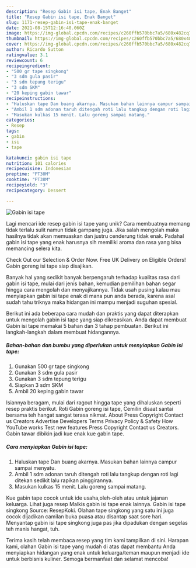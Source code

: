 ```yaml
---
description: "Resep Gabin isi tape, Enak Banget"
title: "Resep Gabin isi tape, Enak Banget"
slug: 1171-resep-gabin-isi-tape-enak-banget
date: 2021-08-15T12:16:40.060Z
image: https://img-global.cpcdn.com/recipes/c260ffb570bbc7a5/680x482cq70/gabin-isi-tape-foto-resep-utama.jpg
thumbnail: https://img-global.cpcdn.com/recipes/c260ffb570bbc7a5/680x482cq70/gabin-isi-tape-foto-resep-utama.jpg
cover: https://img-global.cpcdn.com/recipes/c260ffb570bbc7a5/680x482cq70/gabin-isi-tape-foto-resep-utama.jpg
author: Ricardo Sutton
ratingvalue: 3.1
reviewcount: 6
recipeingredient:
- "500 gr tape singkong"
- "3 sdm gula pasir"
- "3 sdm tepung terigu"
- "3 sdm SKM"
- "20 keping gabin tawar"
recipeinstructions:
- "Haluskan tape Dan buang akarnya. Masukan bahan lainnya campur sampai menyatu."
- "Ambil 1 sdm adonan taruh ditengah roti lalu tangkup dengan roti lagi ditekan sedikit lalu rapikan pinggirannya."
- "Masukan kulkas 15 menit. Lalu goreng sampai matang."
categories:
- Resep
tags:
- gabin
- isi
- tape

katakunci: gabin isi tape 
nutrition: 101 calories
recipecuisine: Indonesian
preptime: "PT30M"
cooktime: "PT38M"
recipeyield: "3"
recipecategory: Dessert

---
```



![Gabin isi tape](https://img-global.cpcdn.com/recipes/c260ffb570bbc7a5/680x482cq70/gabin-isi-tape-foto-resep-utama.jpg)

Lagi mencari ide resep gabin isi tape yang unik? Cara membuatnya memang tidak terlalu sulit namun tidak gampang juga. Jika salah mengolah maka hasilnya tidak akan memuaskan dan justru cenderung tidak enak. Padahal gabin isi tape yang enak harusnya sih memiliki aroma dan rasa yang bisa memancing selera kita.

Check Out our Selection &amp; Order Now. Free UK Delivery on Eligible Orders! Gabin goreng isi tape siap disajikan.

Banyak hal yang sedikit banyak berpengaruh terhadap kualitas rasa dari gabin isi tape, mulai dari jenis bahan, kemudian pemilihan bahan segar hingga cara mengolah dan menyajikannya. Tidak usah pusing kalau mau menyiapkan gabin isi tape enak di mana pun anda berada, karena asal sudah tahu triknya maka hidangan ini mampu menjadi suguhan spesial.


Berikut ini ada beberapa cara mudah dan praktis yang dapat diterapkan untuk mengolah gabin isi tape yang siap dikreasikan. Anda dapat membuat Gabin isi tape memakai 5 bahan dan 3 tahap pembuatan. Berikut ini langkah-langkah dalam membuat hidangannya.

<!--inarticleads1-->

##### Bahan-bahan dan bumbu yang diperlukan untuk menyiapkan Gabin isi tape:

1. Gunakan 500 gr tape singkong
1. Gunakan 3 sdm gula pasir
1. Gunakan 3 sdm tepung terigu
1. Siapkan 3 sdm SKM
1. Ambil 20 keping gabin tawar


Isiannya beragam, mulai dari ragout hingga tape yang dihaluskan seperti resep praktis berikut. Roti Gabin goreng isi tape, Cemilin disaat santai bersama teh hangat sangat terasa nikmat. About Press Copyright Contact us Creators Advertise Developers Terms Privacy Policy &amp; Safety How YouTube works Test new features Press Copyright Contact us Creators. Gabin tawar dibikin jadi kue enak kue gabin tape. 

<!--inarticleads2-->

##### Cara menyiapkan Gabin isi tape:

1. Haluskan tape Dan buang akarnya. Masukan bahan lainnya campur sampai menyatu.
1. Ambil 1 sdm adonan taruh ditengah roti lalu tangkup dengan roti lagi ditekan sedikit lalu rapikan pinggirannya.
1. Masukan kulkas 15 menit. Lalu goreng sampai matang.


Kue gabin tape cocok untuk ide usaha,oleh-oleh atau untuk jajanan keluarga. Lihat juga resep Malkis gabin isi tape enak lainnya. Gabin isi tape singkong Source: ResepKoki. Olahan tape singkong yang satu ini juga cocok dijadikan camilan buka puasa atau disantap saat sore hari. Menyantap gabin isi tape singkong juga pas jika dipadukan dengan segelas teh manis hangat, tuh. 

Terima kasih telah membaca resep yang tim kami tampilkan di sini. Harapan kami, olahan Gabin isi tape yang mudah di atas dapat membantu Anda menyiapkan hidangan yang enak untuk keluarga/teman maupun menjadi ide untuk berbisnis kuliner. Semoga bermanfaat dan selamat mencoba!
